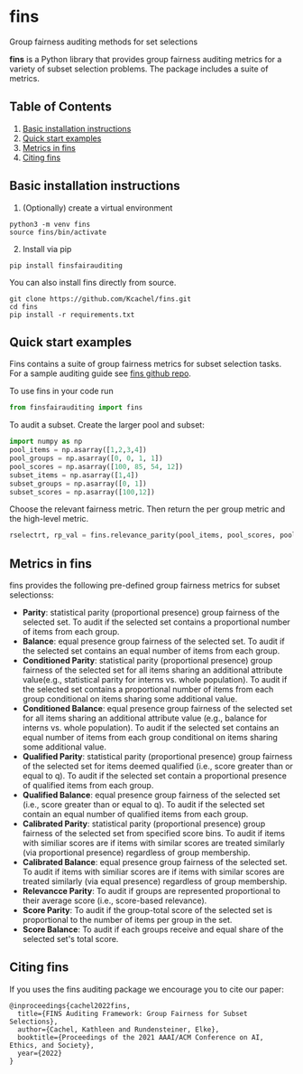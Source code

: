 # fins
Group fairness auditing methods for set selections



**fins** is a Python library that provides group fairness auditing metrics for a variety of subset selection problems. The package includes a suite of metrics.



## Table of Contents
1. [Basic installation instructions](#basic-installation-instructions)
2. [Quick start examples](#quick-start-examples)
3. [Metrics in fins](#mettics-in-find)
4. [Citing fins](#citing-fins)



## Basic installation instructions
1. (Optionally) create a virtual environment
```
python3 -m venv fins
source fins/bin/activate
```
2. Install via pip
```
pip install finsfairauditing
```
You can also install fins directly from source.
```
git clone https://github.com/Kcachel/fins.git
cd fins
pip install -r requirements.txt
```

## Quick start examples
Fins contains a suite of group fairness metrics for subset selection tasks.
For a sample auditing guide see [fins github repo](https://github.com/KCachel/fins).

To use fins in your code run

```py
from finsfairauditing import fins
```

To audit a subset. Create the larger pool and subset:

```py
import numpy as np
pool_items = np.asarray([1,2,3,4])
pool_groups = np.asarray([0, 0, 1, 1])
pool_scores = np.asarray([100, 85, 54, 12])
subset_items = np.asarray([1,4])
subset_groups = np.asarray([0, 1])
subset_scores = np.asarray([100,12])
```
Choose the relevant fairness metric. Then return the per group metric and the high-level metric.
```py
rselectrt, rp_val = fins.relevance_parity(pool_items, pool_scores, pool_groups, subset_items, subset_scores, subset_groups)
```
## Metrics in fins
fins provides the following pre-defined group fairness metrics for subset selectionss:
- **Parity**: statistical parity (proportional presence) group fairness of the selected set. To audit if the selected set contains a proportional number of items from each group.
- **Balance**: equal presence group fairness of the selected set. To audit if the selected set contains an equal number of items from each group.
- **Conditioned Parity**: statistical parity (proportional presence) group fairness of the selected set for all items sharing an additional attribute value(e.g., statistical parity for interns vs. whole population). To audit if the selected set contains a proportional number of items from each group conditional on items sharing some additional value.
- **Conditioned Balance**: equal presence group fairness of the selected set for all items sharing an additional attribute value (e.g., balance for interns vs. whole population). To audit if the selected set contains an equal number of items from each group conditional on items sharing some additional value.
- **Qualified Parity**: statistical parity (proportional presence) group fairness of the selected set for items deemed qualified (i.e., score greater than or equal to  q). To audit if the selected set contain a proportional presence of qualified items from each group.
- **Qualified Balance**: equal presence group fairness of the selected set (i.e., score greater than or equal to  q). To audit if the selected set contain an equal number of qualified items from each group.
- **Calibrated Parity**: statistical parity (proportional presence) group fairness of the selected set from specified score bins. To audit if items with similiar scores are if items with similar scores are treated similarly (via proportional presence) regardless of group membership.
- **Calibrated Balance**: equal presence group fairness of the selected set.  To audit if items with similiar scores are if items with similar scores are treated similarly (via equal presence) regardless of group membership.
- **Relevancce Parity**: To audit if groups are represented proportional to their average score (i.e., score-based relevance).
- **Score Parity**: To audit if the group-total score of the selected set is proportional to the number of items per group in the set.
- **Score Balance**: To audit if each groups receive and equal share of the selected set's total score.

## Citing fins
If you uses the fins auditing package we encourage
you to cite our paper:
```
@inproceedings{cachel2022fins,
  title={FINS Auditing Framework: Group Fairness for Subset Selections},
  author={Cachel, Kathleen and Rundensteiner, Elke},
  booktitle={Proceedings of the 2021 AAAI/ACM Conference on AI, Ethics, and Society},
  year={2022}
}
```
